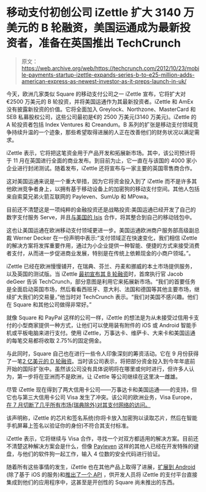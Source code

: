 # 移动支付初创公司 iZettle 扩大 3140 万美元的 B 轮融资，美国运通成为最新投资者，准备在英国推出 TechCrunch

> 原文：<https://web.archive.org/web/https://techcrunch.com/2012/10/23/mobile-payments-startup-izettle-expands-series-b-to-e25-million-adds-american-express-as-newest-investor-as-it-preps-launch-in-uk/>

今天，欧洲几家类似 Square 的移动支付公司之一 iZettle 宣布，它将扩大对€2500 万美元的 B 轮投资，并将美国运通作为其最新投资者。iZettle 和 AmEx 没有披露新投资的价值。它将全面加入 Greylock、Northzone、MasterCard 和 SEB 私募股权公司，这些公司最初是€的 2500 万美元(3140 万美元)。iZettle 的 A 轮投资者包括 Index Ventures 和 Creandum。B 系列的扩张是移动支付领域竞争持续升温的一个迹象，那些希望取得进展的人正在改善他们的财务状况以满足需求。

iZettle 表示，它将把这笔资金用于产品开发和拓展新市场。其中，该公司预计将于 11 月在英国进行全面的商业发布。到目前为止，它一直在与该国的 4000 家小企业进行封闭测试。随着发布，iZettle 还将宣布与一家主要的英国零售商合作。

这对美国运通来说是一个重大举措，因为它将资金投入到了 iZettle 而不是许多其他欧洲竞争者身上，以拥有基于移动设备上的加密狗的移动支付空间。其他人包括来自索莫兄弟火箭互联网的 Payleven、SumUp 和 MPowa。

目前还不清楚这是一项纯粹的金融投资还是战略投资:美国运通已经开发了自己的数字支付服务 Serve，并且[与美国的 Isis](https://web.archive.org/web/20221207075955/https://beta.techcrunch.com/2012/05/10/carrier-led-mobile-wallet-isis-partners-with-american-express/) 合作，将其整合到自己的移动钱包中。

这也让美国运通在欧洲移动支付领域更进一步。美国运通欧洲商户服务部高级副总裁 Werner Decker 在一份声明中表示:“支付领域正在快速变化，我们相信 iZettle 的解决方案将发挥重要作用，通过为小企业提供一种智能、便捷的方式来接受消费者支付，从而进一步促进商业发展，特别是在传统上依赖现金的小商户领域。”。

iZettle 已经在欧洲慢慢铺开，在瑞典、芬兰、丹麦和挪威的本土市场提供服务，以及英国的测试版。当 iZettle [最初宣布其 B 轮融资](https://web.archive.org/web/20221207075955/https://beta.techcrunch.com/2012/06/14/focus-squarely-on-europe-mobile-payments-startup-izettle-gets-31-4m-from-greylock-mastercard-more/)时，首席执行官 Jacob deGeer 告诉 TechCrunch，部分意图是利用它来拓展新市场。“我们的首要任务是全面启动英国市场，然后看看西班牙、意大利、法国和德国等其他主要市场，继续扩大我们的交易量，”他当时对 TechCrunch 表示。“我们对美国不感兴趣。他们在 Square 和其他公司做得非常好。”

就像 Square 和 PayPal 这样的公司一样，iZettle 的想法是为从未接受过信用卡支付的小型商家提供一种方式，让他们可以使用装有附件的 iOS 或 Android 智能手机或平板电脑来进行支付。使用 iZettle，万事达卡、维萨卡、大来卡和美国运通的每笔交易都将收取 2.75%的固定佣金。

与此同时，Square 自己也在进行一些令人印象深刻的筹资活动。它在 9 月份获得了一笔[2 亿美元的 D 轮融资](https://web.archive.org/web/20221207075955/https://beta.techcrunch.com/2012/09/17/square-closes-200m-series-d-from-starbucks-citi-rizvi-at-3-25b-valuation/)。当时该公司表示，将把部分资金投入到今年年底前开始的国际扩张中。虽然该公司没有具体说明将在哪里或何时进行，但许多人认为，第一步将在亚洲而不是欧洲，让 iZettle 等公司继续在这里决一雌雄。

尽管 iZettle 现在得到了两大信用卡公司——万事达卡和美国运通——的支持，但它也与第三大信用卡公司 Visa 发生了冲突。该公司的欧洲业务，Visa Europe，[在 7 月切断了几乎所有市场(瑞典除外)对其支付网络的访问。](https://web.archive.org/web/20221207075955/https://beta.techcrunch.com/2012/07/30/visa-europe-not-squares-investor-visa-inc-puts-brakes-on-izettle-as-mpowa-expands-to-android/)

该声明称，iZettle 的芯片和签名系统(你将卡放入加密狗以读取芯片，然后在智能手机屏幕上签名以验证你的身份)不符合其支付标准。

iZettle 表示，它将继续与 Visa 合作，寻找一个对双方都适用的解决方案。目前还不清楚这种解决方案会是什么，但像 [Payleven](https://web.archive.org/web/20221207075955/https://beta.techcrunch.com/2012/10/03/the-founders-of-rocket-internets-square-clone-payleven-on-technology-and-taking-mobile-payments-mass-market/) 这样的其他人已经在开发特殊的键盘，与他们的软件狗一起工作，输入 4 位数的安全代码进行验证。

随着所有这些事情的发生，iZettle 也在其他产品上取得了进展，[扩展到 Android](https://web.archive.org/web/20221207075955/https://beta.techcrunch.com/2012/08/20/european-square-izettle-now-works-with-android-visa-europe-dispute-drags-on/) (除了基于 iOS 的服务)和[推出了一个 API](https://web.archive.org/web/20221207075955/https://beta.techcrunch.com/2012/06/12/europes-square-izettle-launches-api-to-integrate-payments-into-apps/) ，供开发人员将 iZettle 的支付平台直接集成到他们的应用程序中，这甚至是开创性的 Square 尚未推出的东西。